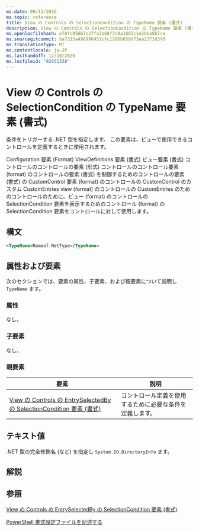 ```yaml
---
ms.date: 09/13/2016
ms.topic: reference
title: View の Controls の SelectionCondition の TypeName 要素 (書式)
description: View の Controls の SelectionCondition の TypeName 要素 (書式)
ms.openlocfilehash: e70fc05667c27fa3b68f3c9a1802c1e3bba8b7ce
ms.sourcegitcommit: ba7315a496986451cfc1296b659d73ea2373d3f0
ms.translationtype: MT
ms.contentlocale: ja-JP
ms.lasthandoff: 12/10/2020
ms.locfileid: "92651338"
---
```

# <a name="typename-element-for-selectioncondition-for-controls-for-view-format"></a>View の Controls の SelectionCondition の TypeName 要素 (書式)

条件をトリガーする .NET 型を指定します。 この要素は、ビューで使用できるコントロールを定義するときに使用されます。

Configuration 要素 (Format) ViewDefinitions 要素 (書式) ビュー要素 (書式) コントロールのコントロールの要素 (形式) コントロールのコントロール要素 (format) のコントロールの要素 (書式) を制御するためのコントロールの要素 (書式) の CustomControl 要素 (format) のコントロールの CustomControl のカスタム CustomEntries view (format) のコントロールの CustomEntries のためのコントロールのために、ビュー (format) のコントロールの SelectionCondition 要素を表示するためのコントロール (format) の SelectionCondition 要素をコントロールに対して使用します。

## <a name="syntax"></a>構文

```xml
<TypeName>Nameof.NetType</TypeName>

```

## <a name="attributes-and-elements"></a>属性および要素

次のセクションでは、要素の属性、子要素、および親要素について説明し `TypeName` ます。

### <a name="attributes"></a>属性

なし。

### <a name="child-elements"></a>子要素

なし。

### <a name="parent-elements"></a>親要素

|要素|説明|
|-------------|-----------------|
|[View の Controls の EntrySelectedBy の SelectionCondition 要素 (書式)](./selectioncondition-element-for-entryselectedby-for-controls-for-view-format.md)|コントロール定義を使用するために必要な条件を定義します。|

## <a name="text-value"></a>テキスト値

.NET 型の完全修飾名 (など) を指定し `System.IO.DirectoryInfo` ます。

## <a name="remarks"></a>解説

## <a name="see-also"></a>参照

[View の Controls の EntrySelectedBy の SelectionCondition 要素 (書式)](./selectioncondition-element-for-entryselectedby-for-controls-for-view-format.md)

[PowerShell 書式設定ファイルを記述する](./writing-a-powershell-formatting-file.md)
